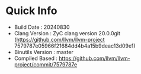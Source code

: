 # Quick Info
* Build Date : 20240830
* Clang Version : ZyC clang version 20.0.0git (https://github.com/llvm/llvm-project 7579787e05966f21684dd4b4a15b9deac13d09e1)
* Binutils Version : master
* Compiled Based : https://github.com/llvm/llvm-project/commit/7579787e

